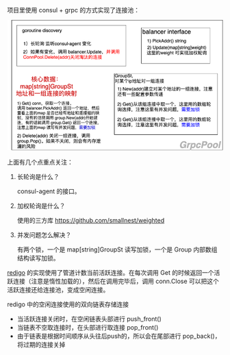 项目里使用 consul + grpc 的方式实现了连接池：

![](images/go-pool.drawio.png)

上面有几个点重点关注：

1. 长轮询是什么？

    consul-agent 的接口。

2. 加权轮询是什么？

    使用的三方库 https://github.com/smallnest/weighted


3. 并发问题怎么解决？

    有两个锁，一个是 map[string]GroupSt 读写加锁，一个是 Group 内部数组结构读写加锁。




[redigo](https://github.com/gomodule/redigo) 的实现使用了管道计数当前活跃连接。在每次调用 Get 的时候返回一个活跃连接（注意是惰性加载的），然后在调用完毕后，调用 conn.Close 可以把这个活跃连接还给连接池，变成空闲连接。


redigo 中的空闲连接使用的双向链表存储连接
- 当活跃连接关闭时，在空闲链表头部进行 push_front()
- 当链表不空取连接时，在头部进行取连接 pop_front()
- 由于链表是根据时间顺序从头往后push的，所以会在尾部进行 pop_back()，将过期的连接关掉